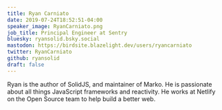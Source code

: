 ```yaml
---
title: Ryan Carniato
date: 2019-07-24T18:52:51-04:00
speaker_image: RyanCarniato.png
job_title: Principal Engineer at Sentry
bluesky: ryansolid.bsky.social
mastodon: https://birdsite.blazelight.dev/users/ryancarniato
twitter: RyanCarniato
github: ryansolid
draft: false
---
```


Ryan is the author of SolidJS, and maintainer of Marko. He is passionate about all things JavaScript frameworks and reactivity. He works at Netlify on the Open Source team to help build a better web.

